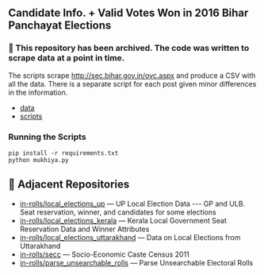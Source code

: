 ## Candidate Info. + Valid Votes Won in 2016 Bihar Panchayat Elections

### 🚫 This repository has been archived. The code was written to scrape data at a point in time.

The scripts scrape http://sec.bihar.gov.in/ovc.aspx and produce a CSV with all the data. There is a separate script for each post given minor differences in the information. 

* [data](data/)
* [scripts](scripts/)

### Running the Scripts

```
pip install -r requirements.txt
python mukhiya.py
```

## 🔗 Adjacent Repositories

- [in-rolls/local_elections_up](https://github.com/in-rolls/local_elections_up) — UP Local Election Data --- GP and ULB. Seat reservation, winner, and candidates for some elections
- [in-rolls/local_elections_kerala](https://github.com/in-rolls/local_elections_kerala) — Kerala Local Government Seat Reservation Data and Winner Attributes
- [in-rolls/local_elections_uttarakhand](https://github.com/in-rolls/local_elections_uttarakhand) — Data on Local Elections from Uttarakhand
- [in-rolls/secc](https://github.com/in-rolls/secc) — Socio-Economic Caste Census 2011
- [in-rolls/parse_unsearchable_rolls](https://github.com/in-rolls/parse_unsearchable_rolls) — Parse Unsearchable Electoral Rolls
